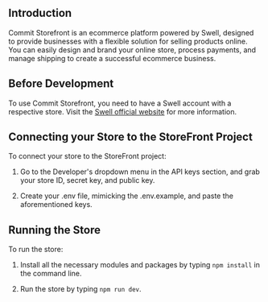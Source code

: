 ## Introduction

Commit Storefront is an ecommerce platform powered by Swell, designed to provide businesses with a flexible solution for selling products online. You can easily design and brand your online store, process payments, and manage shipping to create a successful ecommerce business.

## Before Development

To use Commit Storefront, you need to have a Swell account with a respective store. Visit the [Swell official website](https://www.swell.is/) for more information.

## Connecting your Store to the StoreFront Project

To connect your store to the StoreFront project:

1. Go to the Developer's dropdown menu in the API keys section, and grab your store ID, secret key, and public key.

2. Create your .env file, mimicking the .env.example, and paste the aforementioned keys.

## Running the Store

To run the store:

1. Install all the necessary modules and packages by typing `npm install` in the command line.

2. Run the store by typing `npm run dev`.


